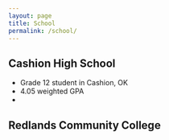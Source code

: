 ```yaml
---
layout: page
title: School
permalink: /school/
---
```


## Cashion High School
- Grade 12 student in Cashion, OK
- 4.05 weighted GPA
- 

## Redlands Community College
